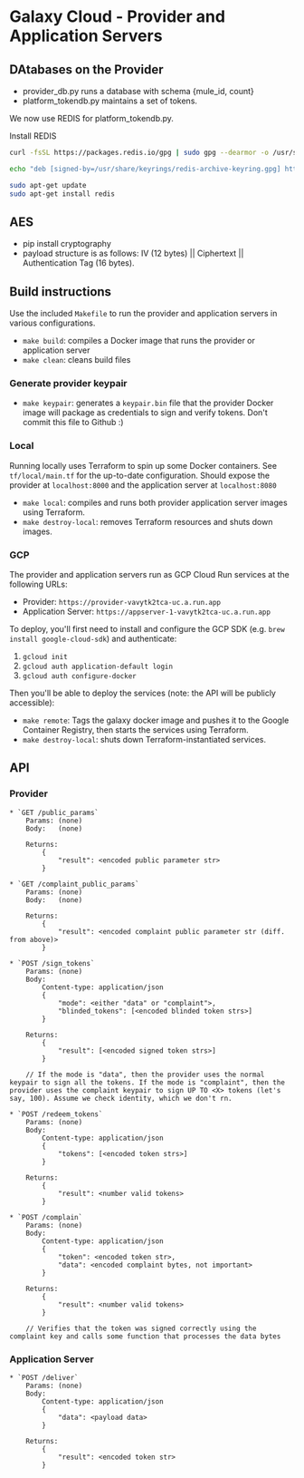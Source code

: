 # Galaxy Cloud - Provider and Application Servers

## DAtabases on the Provider
* provider_db.py runs a database with schema {mule_id, count}
* platform_tokendb.py maintains a set of tokens.  

We now use REDIS for platform_tokendb.py. 

Install REDIS

```bash
curl -fsSL https://packages.redis.io/gpg | sudo gpg --dearmor -o /usr/share/keyrings/redis-archive-keyring.gpg

echo "deb [signed-by=/usr/share/keyrings/redis-archive-keyring.gpg] https://packages.redis.io/deb $(lsb_release -cs) main" | sudo tee /etc/apt/sources.list.d/redis.list

sudo apt-get update
sudo apt-get install redis
```

## AES
* pip install cryptography
* payload structure is as follows: IV (12 bytes) || Ciphertext || Authentication Tag (16 bytes).


## Build instructions

Use the included `Makefile` to run the provider and application servers in various configurations.

 * `make build`: compiles a Docker image that runs the provider or application server
 * `make clean`: cleans build files

### Generate provider keypair

 * `make keypair`: generates a `keypair.bin` file that the provider Docker image will package as credentials to sign and verify tokens. Don't commit this file to Github :)

### Local

Running locally uses Terraform to spin up some Docker containers. See `tf/local/main.tf` for the up-to-date configuration. Should expose the provider at `localhost:8000` and the application server at `localhost:8080`

 * `make local`: compiles and runs both provider application server images using Terraform.
 * `make destroy-local`: removes Terraform resources and shuts down images.

### GCP

The provider and application servers run as GCP Cloud Run services at the following URLs:

* Provider: `https://provider-vavytk2tca-uc.a.run.app`
* Application Server: `https://appserver-1-vavytk2tca-uc.a.run.app`

To deploy, you'll first need to install and configure the GCP SDK (e.g. `brew install google-cloud-sdk`) and authenticate:

1. `gcloud init`
2. `gcloud auth application-default login`
3. `gcloud auth configure-docker`

Then you'll be able to deploy the services (note: the API will be publicly accessible):

 * `make remote`: Tags the galaxy docker image and pushes it to the Google Container Registry, then starts the services using Terraform.
 * `make destroy-local`: shuts down Terraform-instantiated services.

## API

### Provider

    * `GET /public_params`
        Params: (none)
        Body:   (none)

        Returns:
            {
                "result": <encoded public parameter str>
            }

    * `GET /complaint_public_params`
        Params: (none)
        Body:   (none)

        Returns:
            {
                "result": <encoded complaint public parameter str (diff. from above)>
            }

    * `POST /sign_tokens`
        Params: (none)
        Body: 
            Content-type: application/json
            {
                "mode": <either "data" or "complaint">,
                "blinded_tokens": [<encoded blinded token strs>]
            }

        Returns:
            {
                "result": [<encoded signed token strs>]
            }
            
        // If the mode is "data", then the provider uses the normal keypair to sign all the tokens. If the mode is "complaint", then the provider uses the complaint keypair to sign UP TO <X> tokens (let's say, 100). Assume we check identity, which we don't rn.

    * `POST /redeem_tokens`
        Params: (none)
        Body:
            Content-type: application/json
            {
                "tokens": [<encoded token strs>]
            }

        Returns:
            {
                "result": <number valid tokens>
            }
            
    * `POST /complain`
        Params: (none)
        Body:
            Content-type: application/json
            {
                "token": <encoded token str>,
                "data": <encoded complaint bytes, not important>
            }

        Returns:
            {
                "result": <number valid tokens>
            }
            
        // Verifies that the token was signed correctly using the complaint key and calls some function that processes the data bytes

### Application Server

    * `POST /deliver`
        Params: (none)
        Body:
            Content-type: application/json
            {
                "data": <payload data>
            }

        Returns:
            {
                "result": <encoded token str>
            }
